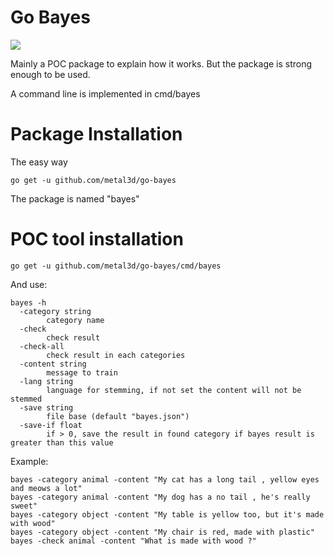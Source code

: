 # Go Bayes

[![](https://img.shields.io/badge/godoc-latest-orange.svg)](https://godoc.org/github.com/metal3d/go-bayes)

Mainly a POC package to explain how it works. But the package is strong enough to be used.

A command line is implemented in cmd/bayes

# Package Installation

The easy way

```
go get -u github.com/metal3d/go-bayes
```

The package is named "bayes"

# POC tool installation


```
go get -u github.com/metal3d/go-bayes/cmd/bayes
```

And use:

```
bayes -h
  -category string
    	category name
  -check
    	check result
  -check-all
    	check result in each categories
  -content string
    	message to train
  -lang string
    	language for stemming, if not set the content will not be stemmed
  -save string
    	file base (default "bayes.json")
  -save-if float
    	if > 0, save the result in found category if bayes result is greater than this value

```

Example:

```
bayes -category animal -content "My cat has a long tail , yellow eyes and meows a lot"
bayes -category animal -content "My dog has a no tail , he's really sweet"
bayes -category object -content "My table is yellow too, but it's made with wood"
bayes -category object -content "My chair is red, made with plastic"
bayes -check animal -content "What is made with wood ?"
```

